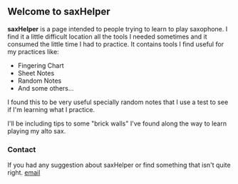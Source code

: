 ## Welcome to saxHelper

**saxHelper** is a page intended to people trying to learn to play saxophone. I find it a little difficult location all the tools I needed sometimes and it consumed the little time I had to practice. It contains tools I find useful for my practices like:

- Fingering Chart
- Sheet Notes
- Random Notes
- And some others...

I found this to be very useful specially random notes that I use a test to see if I'm learning what I practice.

I'll be including tips to some "brick walls" I've found along the way to learn playing my alto sax.


### Contact

If you had any suggestion about saxHelper or find something that isn't quite right.
[email](jrob.valladares@gmail.com)
